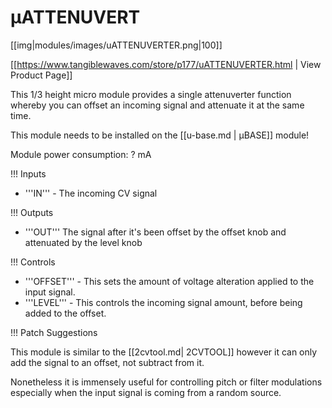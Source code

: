 # µATTENUVERT
[[img|modules/images/uATTENUVERTER.png|100]]

[[https://www.tangiblewaves.com/store/p177/uATTENUVERTER.html  | View Product Page]]

This 1/3 height micro module provides a single attenuverter function whereby you can offset an incoming signal and attenuate it at the same time.

This module needs to be installed on the [[u-base.md | µBASE]] module!

Module power consumption: ? mA

!!! Inputs

* '''IN''' - The incoming CV signal

!!! Outputs

* '''OUT''' The signal after it's been offset by the offset knob and attenuated by the level knob

!!! Controls

* '''OFFSET''' - This sets the amount of voltage alteration applied to the input signal.
* '''LEVEL''' - This controls the incoming signal amount, before being added to the offset.

!!! Patch Suggestions

This module is similar to the [[2cvtool.md| 2CVTOOL]] however it can only add the signal to an offset, not subtract from it. 

Nonetheless it is immensely useful for controlling pitch or filter modulations especially when the input signal is coming from a random source.
